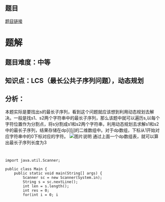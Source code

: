 ## 题目
[题目链接](https://www.nowcoder.com/practice/b43fb39898f448e39adbcffde5ff0dfc?tpId=182&tqId=138108&sourceUrl=/exam/oj&channenl=wgithub&fromPut=wgithub)

# 题解

## 题目难度：中等

## 知识点：LCS（最长公共子序列问题），动态规划

## 分析：
本题实际是要找出s的最长子序列，看到这个问题就应该想到利用动态规划去解决。一般是找s1、s2两个字符串中的最长子序列，那么该题中就可以遍历s,以每个字符位置作为分割点，将s分割成s1和s2两个字符串，利用动态规划去求解s1和s2中的最长子序列，结果存储在dp[i][j]的二维数组中。对于dp数组，下标从1开始对应字符串中的0下标对应的字符。
![图片说明](https://uploadfiles.nowcoder.com/images/20200603/735510_1591161752649_59B2900AA03CB2182A51CDB520B535B6 "图片标题") 
通过上面一个dp数组表，就可以算出最长子序列长度为3


```


import java.util.Scanner;

public class Main {
	public static void main(String[] args) {
		Scanner sc = new Scanner(System.in);
		String s = sc.nextLine();
		int len = s.length();
		int res = 0;
		for(int i = 0; i